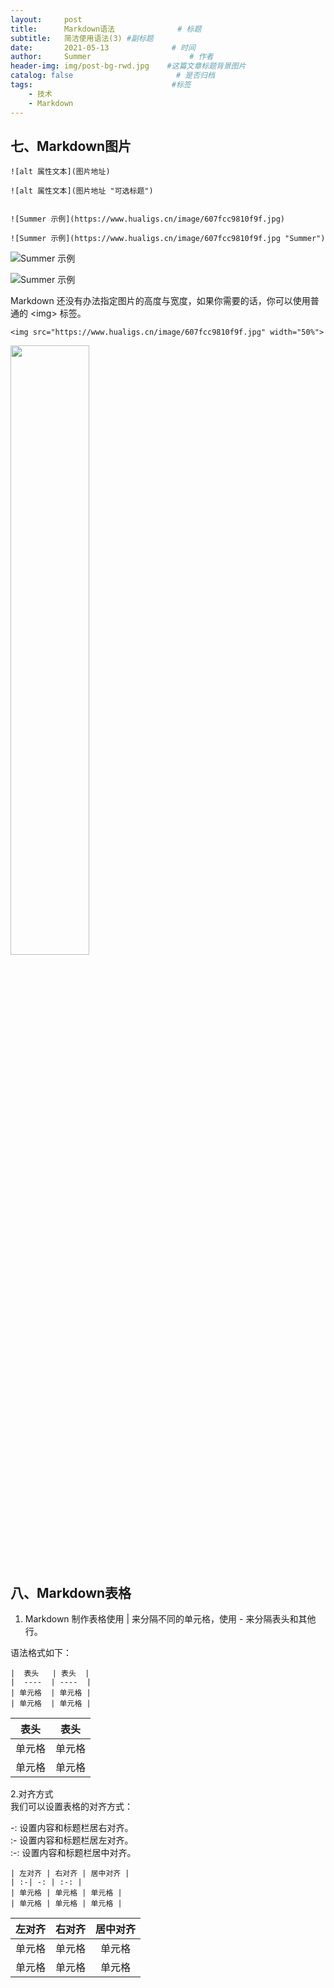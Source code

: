 ```yaml
---
layout:     post                   
title:      Markdown语法              # 标题 
subtitle:   简洁使用语法(3) #副标题
date:       2021-05-13              # 时间
author:     Summer                      # 作者
header-img: img/post-bg-rwd.jpg    #这篇文章标题背景图片
catalog: false                       # 是否归档
tags:                               #标签
    - 技术
    - Markdown
---
```

## 七、Markdown图片  
```
![alt 属性文本](图片地址)  

![alt 属性文本](图片地址 "可选标题")  


![Summer 示例](https://www.hualigs.cn/image/607fcc9810f9f.jpg)  

![Summer 示例](https://www.hualigs.cn/image/607fcc9810f9f.jpg "Summer")  

```  
![Summer 示例](https://www.hualigs.cn/image/607fcc9810f9f.jpg)    

![Summer 示例](https://www.hualigs.cn/image/607fcc9810f9f.jpg "Summer")   

Markdown 还没有办法指定图片的高度与宽度，如果你需要的话，你可以使用普通的 \<img> 标签。  

```
<img src="https://www.hualigs.cn/image/607fcc9810f9f.jpg" width="50%">  

```  

<img src="https://www.hualigs.cn/image/607fcc9810f9f.jpg" width="50%">  


## 八、Markdown表格  
1. Markdown 制作表格使用 | 来分隔不同的单元格，使用 - 来分隔表头和其他行。  

语法格式如下：  
```
|  表头   | 表头  |  
|  ----  | ----  |  
| 单元格  | 单元格 |  
| 单元格  | 单元格 |  
```
|  表头   | 表头  |
|  ----  | ----  |
| 单元格  | 单元格 |
| 单元格  | 单元格 |  

2.对齐方式  
我们可以设置表格的对齐方式：  

-: 设置内容和标题栏居右对齐。  
:- 设置内容和标题栏居左对齐。  
:-: 设置内容和标题栏居中对齐。  

```
| 左对齐 | 右对齐 | 居中对齐 |
| :-| -: | :-: |
| 单元格 | 单元格 | 单元格 |
| 单元格 | 单元格 | 单元格 |
```  
| 左对齐 | 右对齐 | 居中对齐 |
| :-| -: | :-: |
| 单元格 | 单元格 | 单元格 |
| 单元格 | 单元格 | 单元格 |  
